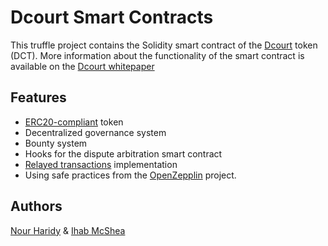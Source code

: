 # Dcourt Smart Contracts

This truffle project contains the Solidity smart contract of the [Dcourt](https://dcourt.io) token (DCT).
More information about the functionality of the smart contract is available on the [Dcourt whitepaper](https://dcourt.io/whitepaper.pdf)


## Features

* [ERC20-compliant](https://github.com/ethereum/EIPs/blob/master/EIPS/eip-20.md) token
* Decentralized governance system
* Bounty system
* Hooks for the dispute arbitration smart contract
* [Relayed transactions](https://blog.lamarkaz.com/2018/03/01/relayed-transactions-a-solution/) implementation
* Using safe practices from the [OpenZepplin](https://openzeppelin.org/) project.

## Authors

[Nour Haridy](https://github.com/nourharidy) & [Ihab McShea](https://github.com/ihabshea)
